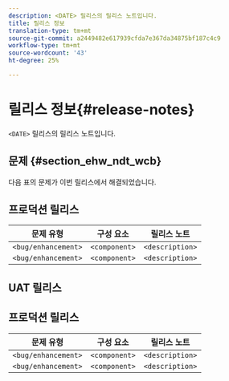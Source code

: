```yaml
---
description: <DATE> 릴리스의 릴리스 노트입니다.
title: 릴리스 정보
translation-type: tm+mt
source-git-commit: a2449482e617939cfda7e367da34875bf187c4c9
workflow-type: tm+mt
source-wordcount: '43'
ht-degree: 25%

---
```



# 릴리스 정보{#release-notes}

`<DATE>` 릴리스의 릴리스 노트입니다.

<!--- remove the carets and the quotes and fill in with actual values--->

## 문제 {#section_ehw_ndt_wcb}

다음 표의 문제가 이번 릴리스에서 해결되었습니다.

## 프로덕션 릴리스

| **문제 유형** | **구성 요소** | **릴리스 노트** |
|---|---|---|
| `<bug/enhancement>` | `<component>` | `<description>` |
| `<bug/enhancement>` | `<component>` | `<description>` |


## UAT 릴리스

## 프로덕션 릴리스

| **문제 유형** | **구성 요소** | **릴리스 노트** |
|---|---|---|
| `<bug/enhancement>` | `<component>` | `<description>` |
| `<bug/enhancement>` | `<component>` | `<description>` |
